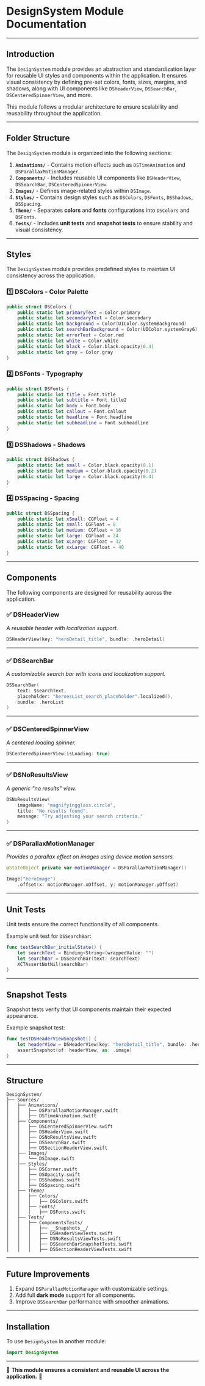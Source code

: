 # **DesignSystem Module Documentation**

---

## **Introduction**

The `DesignSystem` module provides an abstraction and standardization layer for reusable UI styles and components within the application. It ensures visual consistency by defining pre-set colors, fonts, sizes, margins, and shadows, along with UI components like `DSHeaderView`, `DSSearchBar`, `DSCenteredSpinnerView`, and more.

This module follows a modular architecture to ensure scalability and reusability throughout the application.

---

## **Folder Structure**

The `DesignSystem` module is organized into the following sections:

1. **`Animations/`** - Contains motion effects such as `DSTimeAnimation` and `DSParallaxMotionManager`.
2. **`Components/`** - Includes reusable UI components like `DSHeaderView`, `DSSearchBar`, `DSCenteredSpinnerView`.
3. **`Images/`** - Defines image-related styles within `DSImage`.
4. **`Styles/`** - Contains design styles such as `DSColors`, `DSFonts`, `DSShadows`, `DSSpacing`.
5. **`Theme/`** - Separates **colors** and **fonts** configurations into `DSColors` and `DSFonts`.
6. **`Tests/`** - Includes **unit tests** and **snapshot tests** to ensure stability and visual consistency.

---

## **Styles**

The `DesignSystem` module provides predefined styles to maintain UI consistency across the application.

### **1️⃣ DSColors - Color Palette**
```swift
public struct DSColors {
    public static let primaryText = Color.primary
    public static let secondaryText = Color.secondary
    public static let background = Color(UIColor.systemBackground)
    public static let searchBarBackground = Color(UIColor.systemGray6)
    public static let errorText = Color.red
    public static let white = Color.white
    public static let black = Color.black.opacity(0.4)
    public static let gray = Color.gray
}
```

### **2️⃣ DSFonts - Typography**
```swift
public struct DSFonts {
    public static let title = Font.title
    public static let subtitle = Font.title2
    public static let body = Font.body
    public static let callout = Font.callout
    public static let headline = Font.headline
    public static let subheadline = Font.subheadline
}
```

### **3️⃣ DSShadows - Shadows**
```swift
public struct DSShadows {
    public static let small = Color.black.opacity(0.1)
    public static let medium = Color.black.opacity(0.2)
    public static let large = Color.black.opacity(0.4)
}
```

### **4️⃣ DSSpacing - Spacing**
```swift
public struct DSSpacing {
    public static let xSmall: CGFloat = 4
    public static let small: CGFloat = 8
    public static let medium: CGFloat = 16
    public static let large: CGFloat = 24
    public static let xLarge: CGFloat = 32
    public static let xxLarge: CGFloat = 40
}
```

---

## **Components**

The following components are designed for reusability across the application.

### **✅ DSHeaderView**
_A reusable header with localization support._
```swift
DSHeaderView(key: "heroDetail_title", bundle: .heroDetail)
```

---

### **✅ DSSearchBar**
_A customizable search bar with icons and localization support._
```swift
DSSearchBar(
    text: $searchText,
    placeholder: "heroesList_search_placeholder".localized(),
    bundle: .heroList
)
```

---

### **✅ DSCenteredSpinnerView**
_A centered loading spinner._
```swift
DSCenteredSpinnerView(isLoading: true)
```

---

### **✅ DSNoResultsView**
_A generic "no results" view._
```swift
DSNoResultsView(
    imageName: "magnifyingglass.circle",
    title: "No results found",
    message: "Try adjusting your search criteria."
)
```

---

### **✅ DSParallaxMotionManager**
_Provides a parallax effect on images using device motion sensors._
```swift
@StateObject private var motionManager = DSParallaxMotionManager()

Image("heroImage")
    .offset(x: motionManager.xOffset, y: motionManager.yOffset)
```

---

## **Unit Tests**

Unit tests ensure the correct functionality of all components.

Example unit test for `DSSearchBar`:
```swift
func testSearchBar_initialState() {
    let searchText = Binding<String>(wrappedValue: "")
    let searchBar = DSSearchBar(text: searchText)
    XCTAssertNotNil(searchBar)
}
```

---

## **Snapshot Tests**

Snapshot tests verify that UI components maintain their expected appearance.

Example snapshot test:
```swift
func testDSHeaderViewSnapshot() {
    let headerView = DSHeaderView(key: "heroDetail_title", bundle: .heroDetail)
    assertSnapshot(of: headerView, as: .image)
}
```

---

## **Structure**

```
DesignSystem/
├── Sources/
│   ├── Animations/
│   │   ├── DSParallaxMotionManager.swift
│   │   ├── DSTimeAnimation.swift
│   ├── Components/
│   │   ├── DSCenteredSpinnerView.swift
│   │   ├── DSHeaderView.swift
│   │   ├── DSNoResultsView.swift
│   │   ├── DSSearchBar.swift
│   │   ├── DSSectionHeaderView.swift
│   ├── Images/
│   │   └── DSImage.swift
│   ├── Styles/
│   │   ├── DSCorner.swift
│   │   ├── DSOpacity.swift
│   │   ├── DSShadows.swift
│   │   ├── DSSpacing.swift
│   ├── Theme/
│   │   ├── Colors/
│   │   │   ├── DSColors.swift
│   │   ├── Fonts/
│   │   │   ├── DSFonts.swift
│   ├── Tests/
│   │   ├── ComponentsTests/
│   │   │   ├── __Snapshots__/
│   │   │   ├── DSHeaderViewTests.swift
│   │   │   ├── DSNoResultsViewTests.swift
│   │   │   ├── DSSearchBarSnapshotTests.swift
│   │   │   ├── DSSectionHeaderViewTests.swift
```

---

## **Future Improvements**
1. Expand `DSParallaxMotionManager` with customizable settings.
2. Add full **dark mode** support for all components.
3. Improve `DSSearchBar` performance with smoother animations.

---

## **Installation**
To use `DesignSystem` in another module:
```swift
import DesignSystem
```

---

🎨 **This module ensures a consistent and reusable UI across the application.** 🚀


